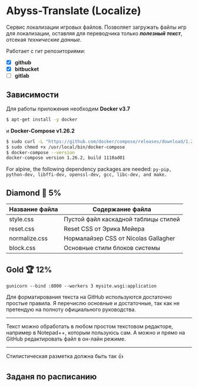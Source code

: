 # Abyss-Translate (Localize)

Сервис локализации игровых файлов. Позволяет загружать
файлы игр для локализации, оставляя для переводчика только
**_полезный текст_**, отсекая _технические данные_.

Работает с гит репозиториями:

- [x] **github**
- [x] **bitbucket**
- [ ] **gitlab**

## Зависимости

Для работы приложения необходим **Docker v3.7**

```sh
$ apt-get install -y docker
```

и **Docker-Compose v1.26.2**

```sh
$ sudo curl -L "https://github.com/docker/compose/releases/download/1.26.2/docker-compose-$(uname -s)-$(uname -m)" -o /usr/local/bin/docker-compose
$ sudo chmod +x /usr/local/bin/docker-compose
$ docker-compose --version
docker-compose version 1.26.2, build 1110ad01
```

For alpine, the following dependency packages are needed:
`py-pip, python-dev, libffi-dev, openssl-dev, gcc, libc-dev, and make.`

## Diamond 💎 5%

| Название файла | Содержание файла                     |
| -------------- | ------------------------------------ |
| style.css      | Пустой файл каскадной таблицы стилей |
| reset.css      | Reset CSS от Эрика Мейера            |
| normalize.css  | Нормалайзер CSS от Nicolas Gallagher |
| block.css      | Основные стили блоков системы        |

## Gold 🏆 12%

`gunicorn --bind :8000 --workers 3 mysite.wsgi:application`

Для форматирования текста на GitHub используются достаточно простые правила. Я перечислю основные и достаточные, так как не претендую на полноту официального руководства.

---

Текст можно обработать в любом простом текстовом редакторе, например в Notepad++, которым пользуюсь сам. А можно и прямо на GitHub редактировать файл в он-лайн режиме.

---

Стилистическая разметка должна быть так :+1:

## Заданя по расписанию
